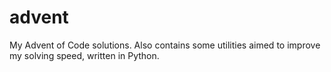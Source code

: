 # advent

My Advent of Code solutions. Also contains some utilities aimed to improve my
solving speed, written in Python.
